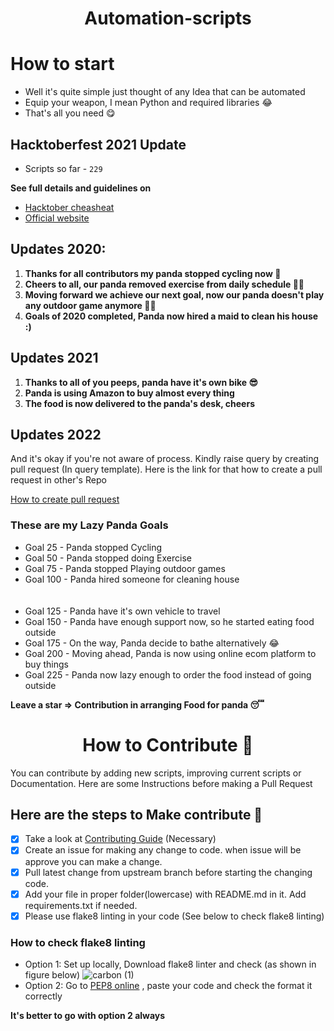 <h1 align=center> Automation-scripts </h1>


# How to start

* Well it's quite simple just thought of any Idea that can be automated
* Equip your weapon, I mean Python and required libraries 😂
* That's all you need 😋

## Hacktoberfest 2021 Update

- Scripts so far - `229`

**See full details and guidelines on**
  * [Hacktober cheasheat](https://github.com/python-geeks/Automation-scripts/blob/main/HACKTOBERFEST.md) 
  * [Official website](https://hacktoberfest.com)


## Updates 2020:
1. **Thanks for all contributors my panda stopped cycling now 🛴** 
2. **Cheers to all, our panda removed exercise from daily schedule 🤸‍♂️**
3. **Moving forward we achieve our next goal, now our panda doesn't play any outdoor game anymore  🏌️‍♂️**
4. **Goals of 2020 completed, Panda now hired a maid to clean his house :)**

## Updates 2021
1. **Thanks to all of you peeps, panda have it's own bike 😎**
2. **Panda is using Amazon to buy almost every thing**
3. **The food is now delivered to the panda's desk, cheers**

## Updates 2022

And it's okay if you're not aware of process. Kindly raise query by creating pull request (In query template). Here is the link for that how to create a pull request in other's Repo

[How to create pull request](https://opensource.com/article/19/7/create-pull-request-github)

### These are my Lazy Panda Goals

<ul>
<li>Goal 25 - Panda stopped Cycling</li>
<li>Goal 50 - Panda stopped doing Exercise</li>
<li>Goal 75 - Panda stopped Playing outdoor games</li>
<li>Goal 100 - Panda hired someone for cleaning house</li>
<br></br>
<li>Goal 125 - Panda have it's own vehicle to travel </li>
<li>Goal 150 - Panda have enough support now, so he started eating food outside</li>
<li>Goal 175 - On the way, Panda decide to bathe alternatively 😂 </li>
<li>Goal 200 - Moving ahead, Panda is now using online ecom platform to buy things</li>
<li>Goal 225 - Panda now lazy enough to order the food instead of going outside</li>
</ul>

**Leave a star => Contribution in arranging Food for panda 😴**

<h1 align=center> How to Contribute 🤔 </h1>

You can contribute by adding new scripts, improving current scripts or Documentation. Here are some Instructions before making a Pull Request

## Here are the steps to Make contribute 👣

- [x] Take a look at [Contributing Guide](https://github.com/python-geeks/Automation-scripts/blob/main/CONTRIBUTING.md) (Necessary)
- [x] Create an issue for making any change to code. when issue will be approve you can make a change.
- [x] Pull latest change from upstream branch before starting the changing code.
- [x] Add your file in proper folder(lowercase) with README.md in it. Add requirements.txt if needed.
- [x] Please use flake8 linting in your code (See below to check flake8 linting)

### How to check flake8 linting


* Option 1: Set up locally, Download flake8 linter and check (as shown in figure below)
![carbon (1)](https://user-images.githubusercontent.com/42181691/135052274-49d6f2be-04c0-4bf7-9c25-b734b8db6f3c.png)
* Option 2: Go to [PEP8 online](http://pep8online.com/) , paste your code and check the format it correctly

**It's better to go with option 2 always**
